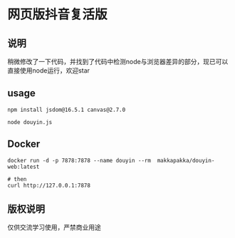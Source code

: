 # 网页版抖音复活版

## 说明
稍微修改了一下代码，并找到了代码中检测node与浏览器差异的部分，现已可以直接使用node运行，欢迎star

## usage
```
npm install jsdom@16.5.1 canvas@2.7.0

node douyin.js
```

## Docker
```
docker run -d -p 7878:7878 --name douyin --rm  makkapakka/douyin-web:latest

# then
curl http://127.0.0.1:7878
```

## 版权说明
仅供交流学习使用，严禁商业用途
